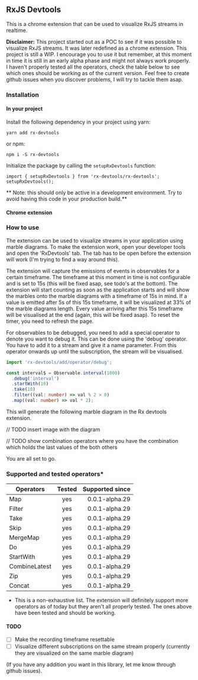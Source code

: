 ## RxJS Devtools

This is a chrome extension that can be used to visualize RxJS streams in realtime. 

**Disclaimer:** This project started out as a POC to see if it was possible to visualize RxJS streams. It was later redefined as a chrome extension. This project is still a WIP. I encourage you to use it but remember, at this moment in time it is still in an early alpha phase and might not always work properly. I haven't properly tested all the operators, check the table below to see which ones should be working as of the current version. Feel free to create github issues when you discover problems, I will try to tackle them asap. 
 
### Installation

#### In your project

Install the following dependency in your project using yarn:

```yarn add rx-devtools```

or npm:

```npm i -S rx-devtools```

Initialize the package by calling the `setupRxDevtools` function:

```
import { setupRxDevtools } from 'rx-devtools/rx-devtools';
setupRxDevtools();
```

** Note: this should only be active in a development environment. Try to avoid having this code in your production build.**

#### Chrome extension



### How to use

The extension can be used to visualize streams in your application using marble diagrams. To make the extension work, open your developer tools and open the 'RxDevtools' tab. The tab has to be open before the extension will work (I'm trying to find a way around this). 

The extension will capture the emissions of events in observables for a certain timeframe. The timeframe at this moment in time is not configurable and is set to 15s (this will be fixed asap, see todo's at the bottom). The extension will start counting as soon as the application starts and will show the marbles onto the marble diagrams with a timeframe of 15s in mind. If a value is emitted after 5s of this 15s timeframe, it will be visualized at 33% of the marble diagrams length. Every value arriving after this 15s timeframe will be visualised at the end (again, this will be fixed asap). To reset the timer, you need to refresh the page.

For observables to be debugged, you need to add a special operator to denote you want to debug it. This can be done using the 'debug' operator. You have to add it to a stream and give it a name parameter. From this operator onwards up until the subscription, the stream will be visualised.
 
```typescript
import 'rx-devtools/add/operator/debug';

const interval$ = Observable.interval(1000)
  .debug('interval')
  .startWith(10)
  .take(10)
  .filter((val: number) => val % 2 > 0)
  .map((val: number) => val * 2);
```

This will generate the following marble diagram in the Rx devtools extension.

// TODO insert image with the diagram

// TODO show combination operators where you have the combination which holds the last values of the both others

You are all set to go.

### Supported and tested operators*

| Operators        | Tested           | Supported since |
| ------------- |:-------------:| -----:|
| Map      |yes|0.0.1-alpha.29|
| Filter      | yes|  0.0.1-alpha.29 |
| Take | yes     |    0.0.1-alpha.29 |
| Skip | yes     |    0.0.1-alpha.29 |
| MergeMap | yes     |    0.0.1-alpha.29 |
| Do | yes     |    0.0.1-alpha.29 |
| StartWith | yes     |    0.0.1-alpha.29 |
| CombineLatest | yes     |    0.0.1-alpha.29 |
| Zip | yes     |    0.0.1-alpha.29 |
| Concat | yes     |    0.0.1-alpha.29 |

* This is a non-exhaustive list. The extension will definitely support more operators as of today but they aren't all properly tested. The ones above have been tested and should be working.


#### TODO

- [ ] Make the recording timeframe resettable
- [ ] Visualize different subscriptions on the same stream properly (currently they are visualized on the same marble diagram)

(If you have any addition you want in this library, let me know through github issues).

